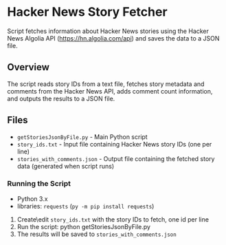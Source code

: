 # Hacker News Story Fetcher

Script fetches information about Hacker News stories using the Hacker News Algolia API (https://hn.algolia.com/api) and saves the data to a JSON file.

## Overview

The script reads story IDs from a text file, fetches story metadata and comments from the Hacker News API, adds comment count information, and outputs the results to a JSON file.

## Files

- `getStoriesJsonByFile.py` - Main Python script
- `story_ids.txt` - Input file containing Hacker News story IDs (one per line)
- `stories_with_comments.json` - Output file containing the fetched story data (generated when script runs)

### Running the Script

- Python 3.x
- libraries: `requests` (`py -m pip install requests`)

1. Create\edit `story_ids.txt` with the story IDs to fetch, one id per line
2. Run the script: python getStoriesJsonByFile.py
3. The results will be saved to `stories_with_comments.json`
